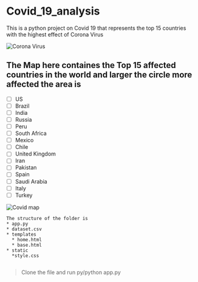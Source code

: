 # Covid_19_analysis
This is a python project on Covid 19 that represents the top 15 countries with the highest effect of Corona Virus 



![Corona Virus](https://www.who.int/images/default-source/searo---images/emergencies/covid19/how-to-protect/action-to-protect/covid-how-to-protect-yourself-01.gif?sfvrsn=65e2d390_2)

## The Map here containes the Top 15 affected countries in the world and larger the circle more affected the area is


- [ ] US 	
- [ ] Brazil 	
- [ ] India 	
- [ ] Russia 	
- [ ] Peru 	
- [ ] South Africa 	
- [ ] Mexico 	
- [ ] Chile 	
- [ ] United Kingdom 	
- [ ] Iran 	
- [ ] Pakistan 	
- [ ] Spain 	
- [ ] Saudi Arabia 	
- [ ] Italy 	
- [ ] Turkey

![Covid map](https://d2h0cx97tjks2p.cloudfront.net/blogs/wp-content/uploads/sites/2/2020/07/covid-19-analysis-output.gif)

```
The structure of the folder is 
* app.py
* dataset.csv
* templates
  * home.html
  * base.html
* static
  *style.css
  
```


> Clone the file and run py/python app.py
